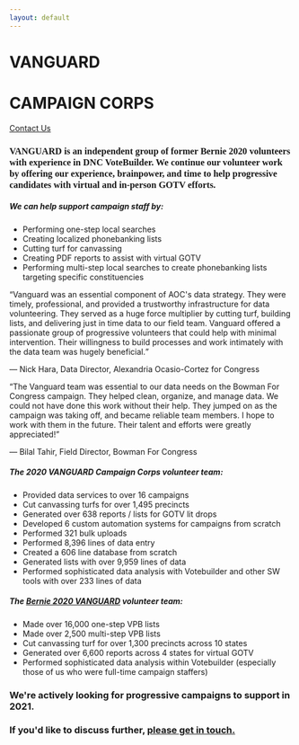 ```yaml
---
layout: default
---
```

<div class="jumbotron home-jumbotron mb-0 pt-4 pb-4 bg-bernie-blue">
    <div class="row">
        <div class="col-8 col-md-9">
            <h1 class="display-3">VANGUARD</h1>
            <h1 class="display-4 font-weight-normal">CAMPAIGN CORPS</h1>
        </div>
        <div class="col-4 col-md-3 text-right">
            <a href="mailto:contact@vanguardcampaign.org" class="btn btn-outline-light btn-lg">Contact Us</a>
        </div>
    </div>
</div>
<div class="jumbotron mb-0 bg-bernie-light-blue home-jumbotron" style="display: none;">
    
</div>
<div class="row mr-0">
    <div class="col-md-8 p-5 bg-light">
        <h3 style="font-family: Oswald;" class="mb-5"><strong>VANGUARD</strong> is an independent group of former Bernie 2020 volunteers with experience in DNC VoteBuilder. We continue our volunteer work by offering our experience, brainpower, and time to help progressive candidates with virtual and in-person GOTV efforts.</h3>
        <h5 class="font-weight-bold">We can help support campaign staff by:</h5>
        <ul class="mb-5">
            <li>Performing one-step local searches</li>
            <li>Creating localized phonebanking lists</li>
            <li>Cutting turf for canvassing</li>
            <li>Creating PDF reports to assist with virtual GOTV</li>
            <li>Performing multi-step local searches to create phonebanking lists targeting specific constituencies</li>
        </ul>
        <div class="testimonial-container">
	    <q class="testimonial">Vanguard was an essential component of AOC's data strategy. They were timely, professional, and provided a trustworthy infrastructure for data volunteering. They served as a huge force multiplier by cutting turf, building lists, and delivering just in time data to our field team. Vanguard offered a passionate group of progressive volunteers that could help with minimal intervention. Their willingness to build processes and work intimately with the data team was hugely beneficial.</q>
	    <p class="testimonial-attribution"> &mdash; Nick Hara, Data Director, Alexandria Ocasio-Cortez for Congress</p>
            <q class="testimonial">The Vanguard team was essential to our data needs on the Bowman For Congress campaign. They helped clean, organize, and manage data. We could not have done this work without their help. They jumped on as the campaign was taking off, and became reliable team members. I hope to work with them in the future. Their talent and efforts were greatly appreciated!</q>
            <p class="testimonial-attribution"> &mdash; Bilal Tahir, Field Director, Bowman For Congress</p>
        </div>
    </div>
    <div class="col-md-4 bg-nmu-yellow text-white p-5">
        <h5 class="font-weight-bold">The 2020 VANGUARD Campaign Corps volunteer team:</h5>
        <ul>
            <li>Provided data services to over 16 campaigns</li>
            <li>Cut canvassing turfs for over 1,495 precincts</li>
            <li>Generated over 638 reports / lists for GOTV lit drops</li>
            <li>Developed 6 custom automation systems for campaigns from scratch</li>
            <li>Performed 321 bulk uploads</li>
            <li>Performed 8,396 lines of data entry</li>
            <li>Created a 606 line database from scratch</li>
            <li>Generated lists with over 9,959 lines of data</li>
            <li>Performed sophisticated data analysis with Votebuilder and other SW tools with over 233 lines of data</li>
        </ul>
        <h5 class="font-weight-bold">The <a href="https://web.archive.org/web/20200520011150/https://medium.com/@berniealums/taking-on-trump-and-beyond-learnings-from-bernie-2020-national-organizing-staff-31f274ace92b" target="_blank">Bernie 2020 VANGUARD</a> volunteer team:</h5>
        <ul>
            <li>Made over 16,000 one-step VPB lists</li>
            <li>Made over 2,500 multi-step VPB lists</li>
            <li>Cut canvassing turf for over 1,300 precincts across 10 states</li>
            <li>Generated over 6,600 reports across 4 states for virtual GOTV</li>
            <li>Performed sophisticated data analysis within Votebuilder (especially those of us who were full-time campaign staffers)</li>
        </ul>
    </div>
</div>
<div class="jumbotron mb-0 home-jumbotron bg-bernie-light-blue">
    <h3>We're actively looking for progressive campaigns to support in 2021.</h3>
    <h3>If you'd like to discuss further, <a href="mailto:contact@vanguardcampaign.org">please get in touch.</a></h3>
</div>
